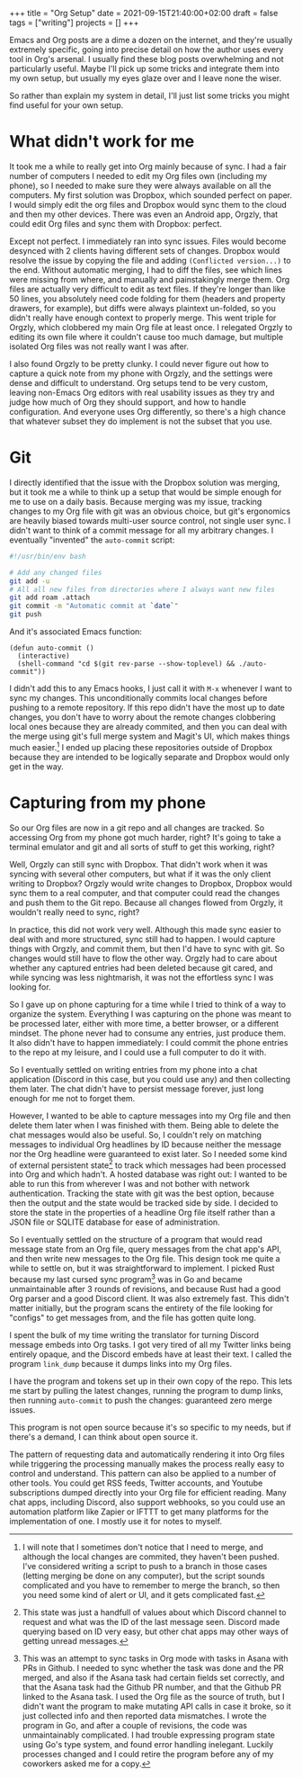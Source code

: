 +++
title = "Org Setup"
date = 2021-09-15T21:40:00+02:00
draft = false
tags = ["writing"]
projects = []
+++

Emacs and Org posts are a dime a dozen on the internet, and they're usually
extremely specific, going into precise detail on how the author uses every tool
in Org's arsenal. I usually find these blog posts overwhelming and not
particularly useful. Maybe I'll pick up some tricks and integrate them into my
own setup, but usually my eyes glaze over and I leave none the wiser.

So rather than explain my system in detail, I'll just list some tricks you might
find useful for your own setup.

# What didn't work for me

It took me a while to really get into Org mainly because of sync. I had a fair
number of computers I needed to edit my Org files own (including my phone), so I
needed to make sure they were always available on all the computers. My first
solution was Dropbox, which sounded perfect on paper. I would simply edit the
org files and Dropbox would sync them to the cloud and then my other devices.
There was even an Android app, Orgzly, that could edit Org files and sync them
with Dropbox: perfect.

Except not perfect. I immediately ran into sync issues. Files would become
desynced with 2 clients having different sets of changes. Dropbox would resolve
the issue by copying the file and adding `(Conflicted version...)` to the end.
Without automatic merging, I had to diff the files, see which lines were missing
from where, and manually and painstakingly merge them. Org files are actually
very difficult to edit as text files. If they're longer than like 50 lines, you
absolutely need code folding for them (headers and property drawers, for
example), but diffs were always plaintext un-folded, so you didn't really have
enough context to properly merge. This went triple for Orgzly, which clobbered
my main Org file at least once. I relegated Orgzly to editing its own file
where it couldn't cause too much damage, but multiple isolated Org files was not
really want I was after.

I also found Orgzly to be pretty clunky. I could never figure out how
to capture a quick note from my phone with Orgzly, and the settings were dense
and difficult to understand. Org setups tend to be very custom, leaving
non-Emacs Org editors with real usability issues as they try and judge how much
of Org they should support, and how to handle configuration. And everyone uses
Org differently, so there's a high chance that whatever subset they do implement
is not the subset that you use.

# Git

I directly identified that the issue with the Dropbox solution was merging, but
it took me a while to think up a setup that would be simple enough for me to
use on a daily basis. Because merging was my issue, tracking changes to my Org
file with git was an obvious choice, but git's ergonomics are heavily biased
towards multi-user source control, not single user sync. I didn't want to think
of a commit message for all my arbitrary changes. I eventually "invented" the
`auto-commit` script:

```sh
#!/usr/bin/env bash

# Add any changed files
git add -u
# All all new files from directories where I always want new files
git add roam .attach
git commit -m "Automatic commit at `date`"
git push
```

And it's associated Emacs function:

```elisp
(defun auto-commit ()
  (interactive)
  (shell-command "cd $(git rev-parse --show-toplevel) && ./auto-commit"))
```

I didn't add this to any Emacs hooks, I just call it with `M-x` whenever I want
to sync my changes. This unconditionally commits local changes before pushing to
a remote repository. If this repo didn't have the most up to date changes, you
don't have to worry about the remote changes clobbering local ones because they
are already commited, and then you can deal with the merge using git's full
merge system and Magit's UI, which makes things much easier.[^2] I ended up placing
these repositories outside of Dropbox because they are intended to be logically
separate and Dropbox would only get in the way.

# Capturing from my phone

So our Org files are now in a git repo and all changes are tracked. So accessing
Org from my phone got much harder, right? It's going to take a terminal emulator
and git and all sorts of stuff to get this working, right?

Well, Orgzly can still sync with Dropbox. That didn't work when it was syncing
with several other computers, but what if it was the only client writing to
Dropbox? Orgzly would write changes to Dropbox, Dropbox would sync them to a
real computer, and that computer could read the changes and push them to the Git
repo. Because all changes flowed from Orgzly, it wouldn't really need to sync,
right?

In practice, this did not work very well. Although this made sync easier to deal
with and more structured, sync still had to happen. I would capture things with
Orgzly, and commit them, but then I'd have to sync with git. So changes would
still have to flow the other way. Orgzly had to care about whether any captured
entries had been deleted because git cared, and while syncing was less
nightmarish, it was not the effortless sync I was looking for.

So I gave up on phone capturing for a time while I tried to think of a way to
organize the system. Everything I was capturing on the phone was meant to be
processed later, either with more time, a better browser, or a different
mindset. The phone never had to consume any entries, just produce them. It also
didn't have to happen immediately: I could commit the phone entries to the repo
at my leisure, and I could use a full computer to do it with.

So I eventually settled on writing entries from my phone into a chat application
(Discord in this case, but you could use any) and then collecting them later.
The chat didn't have to persist message forever, just long enough for me not to
forget them.

However, I wanted to be able to capture messages into my Org file and then
delete them later when I was finished with them. Being able to delete the chat messages
would also be useful. So, I couldn't rely on matching messages to individual Org
headlines by ID because neither the message nor the Org headline were guaranteed to
exist later. So I needed some kind of external persistent state[^3] to track which
messages had been processed into Org and which hadn't. A hosted database was
right out: I wanted to be able to run this from wherever I was and not bother
with network authentication. Tracking the state with git was the best option,
because then the output and the state would be tracked side by side. I
decided to store the state in the properties of a headline Org file itself
rather than a JSON file or SQLITE database for ease of administration.

So I eventually settled on the structure of a program that would read message
state from an Org file, query messages from the chat app's API, and then write
new messages to the Org file. This design took me quite a while to settle on,
but it was straightforward to implement. I picked Rust because my last cursed
sync program[^1] was in Go and became unmaintainable after 3 rounds of revisions,
and because Rust had a good Org parser and a good Discord client. It was also
extremely fast. This didn't matter initially, but the program scans the entirety
of the file looking for "configs" to get messages from, and the file has gotten
quite long.

I spent the bulk of my time writing the translator for turning Discord message
embeds into Org tasks. I got very tired of all my Twitter links being entirely
opaque, and the Discord embeds have at least their text. I called the program
`link_dump` because it dumps links into my Org files.

I have the program and tokens set up in their own copy of the repo. This lets me
start by pulling the latest changes, running the program to dump links, then
running `auto-commit` to push the changes: guaranteed zero merge issues.

This program is not open source because it's so specific to my needs, but if
there's a demand, I can think about open source it.

The pattern of requesting data and automatically rendering it into Org files
while triggering the processing manually makes the process really easy to
control and understand. This pattern can also be applied to a number of other
tools. You could get RSS feeds, Twitter accounts, and Youtube subscriptions
dumped directly into your Org file for efficient reading. Many chat apps,
including Discord, also support webhooks, so you could use an automation
platform like Zapier or IFTTT to get many platforms for the implementation of
one. I mostly use it for notes to myself.

[^1]:
    This was an attempt to sync tasks in Org mode with tasks in Asana with PRs
    in Github. I needed to sync whether the task was done and the PR merged, and
    also if the Asana task had certain fields set correctly, and that the Asana
    task had the Github PR number, and that the Github PR linked to the Asana
    task. I used the Org file as the source of truth, but I didn't want the
    program to make mutating API calls in case it broke, so it just collected
    info and then reported data mismatches. I wrote the program in Go, and after
    a couple of revisions, the code was unmaintainably complicated. I had
    trouble expressing program state using Go's type system, and found error
    handling inelegant. Luckily processes changed and I could retire the
    program before any of my coworkers asked me for a copy.

[^2]:
    I will note that I sometimes don't notice that I need to merge, and
    although the local changes are commited, they haven't been pushed. I've
    considered writing a script to push to a branch in those cases (letting
    merging be done on any computer), but the script sounds complicated and you
    have to remember to merge the branch, so then you need some kind of alert or
    UI, and it gets complicated fast.

[^3]:
    This state was just a handfull of values about which Discord channel to
    request and what was the ID of the last message seen. Discord made querying
    based on ID very easy, but other chat apps may other ways of getting unread
    messages.
